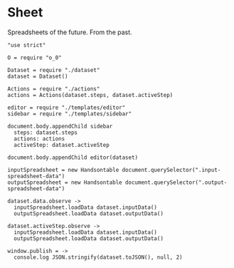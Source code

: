 Sheet
=====

Spreadsheets of the future. From the past.

    "use strict"

    O = require "o_0"

    Dataset = require "./dataset"
    dataset = Dataset()

    Actions = require "./actions"
    actions = Actions(dataset.steps, dataset.activeStep)

    editor = require "./templates/editor"
    sidebar = require "./templates/sidebar"

    document.body.appendChild sidebar
      steps: dataset.steps
      actions: actions
      activeStep: dataset.activeStep

    document.body.appendChild editor(dataset)

    inputSpreadsheet = new Handsontable document.querySelector(".input-spreadsheet-data")
    outputSpreadsheet = new Handsontable document.querySelector(".output-spreadsheet-data")

    dataset.data.observe ->
      inputSpreadsheet.loadData dataset.inputData()
      outputSpreadsheet.loadData dataset.outputData()

    dataset.activeStep.observe ->
      inputSpreadsheet.loadData dataset.inputData()
      outputSpreadsheet.loadData dataset.outputData()

    window.publish = ->
      console.log JSON.stringify(dataset.toJSON(), null, 2)

